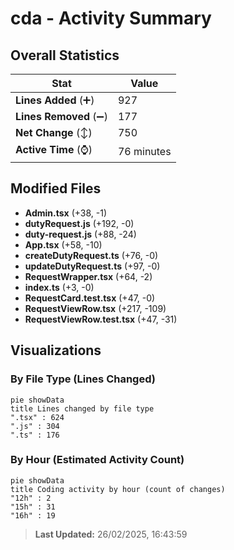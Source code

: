 # cda - Activity Summary 

## Overall Statistics

| Stat                   | Value                                                             |
| ---------------------- | ----------------------------------------------------------------- |
| **Lines Added** (➕)   | 927                                          |
| **Lines Removed** (➖) | 177                                        |
| **Net Change** (↕)    | 750                |
| **Active Time** (⌚)   | 76 minutes |


## Modified Files
- **Admin.tsx** (+38, -1)
- **dutyRequest.js** (+192, -0)
- **duty-request.js** (+88, -24)
- **App.tsx** (+58, -10)
- **createDutyRequest.ts** (+76, -0)
- **updateDutyRequest.ts** (+97, -0)
- **RequestWrapper.tsx** (+64, -2)
- **index.ts** (+3, -0)
- **RequestCard.test.tsx** (+47, -0)
- **RequestViewRow.tsx** (+217, -109)
- **RequestViewRow.test.tsx** (+47, -31)

## Visualizations

### By File Type (Lines Changed)

```mermaid
pie showData
title Lines changed by file type
".tsx" : 624
".js" : 304
".ts" : 176
```

### By Hour (Estimated Activity Count)

```mermaid
pie showData
title Coding activity by hour (count of changes)
"12h" : 2
"15h" : 31
"16h" : 19
```


> **Last Updated:** 26/02/2025, 16:43:59